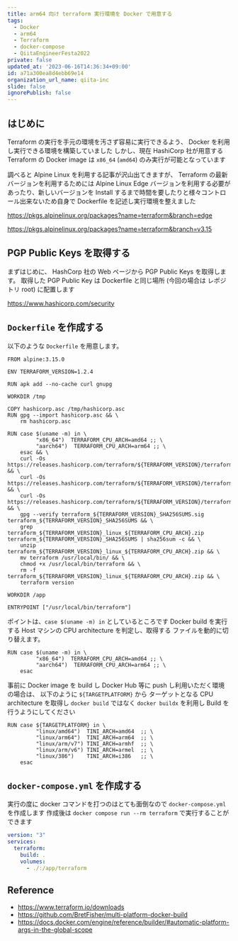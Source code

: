 ```yaml
---
title: arm64 向け terraform 実行環境を Docker で用意する
tags:
  - Docker
  - arm64
  - Terraform
  - docker-compose
  - QiitaEngineerFesta2022
private: false
updated_at: '2023-06-16T14:36:34+09:00'
id: a71a300ea8d4ebb69e14
organization_url_name: qiita-inc
slide: false
ignorePublish: false
---
```


## はじめに

Terraform の実行を手元の環境を汚さず容易に実行できるよう、 Docker を利用し実行できる環境を構築していました
しかし、現在 HashiCorp 社が用意する Terraform の Docker image は `x86_64` (`amd64`) のみ実行が可能となっています

調べると Alpine Linux を利用する記事が沢山出てきますが、 Terraform の最新バージョンを利用するためには Alpine Linux Edge バージョンを利用する必要があったり、新しいバージョンを Install するまで時間を要したりと様々コントロール出来ないため自身で Dockerfile を記述し実行環境を整えました

https://pkgs.alpinelinux.org/packages?name=terraform&branch=edge

https://pkgs.alpinelinux.org/packages?name=terraform&branch=v3.15

## PGP Public Keys を取得する

まずはじめに、 HashCorp 社の Web ページから PGP Public Keys を取得します。
取得した PGP Public Key は Dockerfile と同じ場所 (今回の場合は レポジトリ root) に配置します

https://www.hashicorp.com/security

## `Dockerfile` を作成する

以下のような `Dockerfile` を用意します。

```dockerfile:Dockerfile
FROM alpine:3.15.0

ENV TERRAFORM_VERSION=1.2.4

RUN apk add --no-cache curl gnupg

WORKDIR /tmp

COPY hashicorp.asc /tmp/hashicorp.asc
RUN gpg --import hashicorp.asc && \
    rm hashicorp.asc

RUN case $(uname -m) in \
         "x86_64")  TERRAFORM_CPU_ARCH=amd64 ;; \
         "aarch64")  TERRAFORM_CPU_ARCH=arm64 ;; \
    esac && \
    curl -Os https://releases.hashicorp.com/terraform/${TERRAFORM_VERSION}/terraform_${TERRAFORM_VERSION}_linux_${TERRAFORM_CPU_ARCH}.zip && \
    curl -Os https://releases.hashicorp.com/terraform/${TERRAFORM_VERSION}/terraform_${TERRAFORM_VERSION}_SHA256SUMS && \
    curl -Os https://releases.hashicorp.com/terraform/${TERRAFORM_VERSION}/terraform_${TERRAFORM_VERSION}_SHA256SUMS.sig && \
    gpg --verify terraform_${TERRAFORM_VERSION}_SHA256SUMS.sig terraform_${TERRAFORM_VERSION}_SHA256SUMS && \
    grep terraform_${TERRAFORM_VERSION}_linux_${TERRAFORM_CPU_ARCH}.zip terraform_${TERRAFORM_VERSION}_SHA256SUMS | sha256sum -c && \
    unzip terraform_${TERRAFORM_VERSION}_linux_${TERRAFORM_CPU_ARCH}.zip && \
    mv terraform /usr/local/bin/ && \
    chmod +x /usr/local/bin/terraform && \
    rm -f terraform_${TERRAFORM_VERSION}_linux_${TERRAFORM_CPU_ARCH}.zip && \
    terraform version

WORKDIR /app

ENTRYPOINT ["/usr/local/bin/terraform"]
```

ポイントは、`case $(uname -m) in` としているところです
Docker build を実行する Host マシンの CPU architecture を判定し、取得する ファイルを動的に切り替えます。

```dockerfile:Dockerfile
RUN case $(uname -m) in \
         "x86_64")  TERRAFORM_CPU_ARCH=amd64 ;; \
         "aarch64")  TERRAFORM_CPU_ARCH=arm64 ;; \
    esac
```

事前に Docker image を build し Docker Hub 等に push し利用いただく環境の場合は、
以下のように `${TARGETPLATFORM}` から ターゲットとなる CPU architecture を取得し `docker build` ではなく `docker buildx` を利用し Build を行うようにしてください

```dockerfile:Dockerfile
RUN case ${TARGETPLATFORM} in \
         "linux/amd64")  TINI_ARCH=amd64  ;; \
         "linux/arm64")  TINI_ARCH=arm64  ;; \
         "linux/arm/v7") TINI_ARCH=armhf  ;; \
         "linux/arm/v6") TINI_ARCH=armel  ;; \
         "linux/386")    TINI_ARCH=i386   ;; \
    esac
```

## `docker-compose.yml` を作成する

実行の度に docker コマンドを打つのはとても面倒なので `docker-compose.yml` を作成します
作成後は `docker compose run --rm terraform` で実行することができます

```yml:docker-compose.yml
version: "3"
services:
  terraform:
    build: .
    volumes:
      - ./:/app/terraform
```

## Reference

- https://www.terraform.io/downloads
- https://github.com/BretFisher/multi-platform-docker-build
- https://docs.docker.com/engine/reference/builder/#automatic-platform-args-in-the-global-scope
